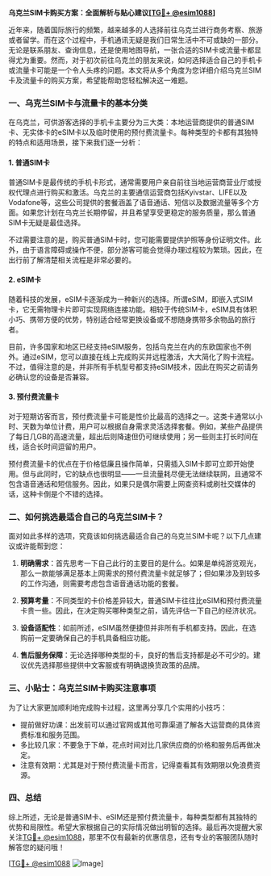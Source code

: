 **乌克兰SIM卡购买方案：全面解析与贴心建议[[TG💪+ @esim1088](https://t.me/s/esim1088)]**

近年来，随着国际旅行的频繁，越来越多的人选择前往乌克兰进行商务考察、旅游或者留学。而在这个过程中，手机通讯无疑是我们日常生活中不可或缺的一部分。无论是联系朋友、查询信息，还是使用地图导航，一张合适的SIM卡或流量卡都显得尤为重要。然而，对于初次前往乌克兰的朋友来说，如何选择适合自己的手机卡或流量卡可能是一个令人头疼的问题。本文将从多个角度为您详细介绍乌克兰SIM卡及流量卡的购买方案，希望能帮助您轻松解决这一难题。

### 一、乌克兰SIM卡与流量卡的基本分类

在乌克兰，可供游客选择的手机卡主要分为三大类：本地运营商提供的普通SIM卡、无实体卡的eSIM卡以及临时使用的预付费流量卡。每种类型的卡都有其独特的特点和适用场景，接下来我们逐一分析：

#### 1. 普通SIM卡

普通SIM卡是最传统的手机卡形式，通常需要用户亲自前往当地运营商营业厅或授权代理点进行购买和激活。乌克兰的主要通信运营商包括Kyivstar、LIFE以及Vodafone等，这些公司提供的套餐涵盖了语音通话、短信以及数据流量等多个方面。如果您计划在乌克兰长期停留，并且希望享受更稳定的服务质量，那么普通SIM卡无疑是最佳选择。

不过需要注意的是，购买普通SIM卡时，您可能需要提供护照等身份证明文件。此外，由于语言障碍或操作不便，部分游客可能会觉得办理过程较为繁琐。因此，在出行前了解清楚相关流程是非常必要的。

#### 2. eSIM卡

随着科技的发展，eSIM卡逐渐成为一种新兴的选择。所谓eSIM，即嵌入式SIM卡，它无需物理卡片即可实现网络连接功能。相较于传统SIM卡，eSIM具有体积小巧、携带方便的优势，特别适合经常更换设备或不想随身携带多余物品的旅行者。

目前，许多国家和地区已经支持eSIM服务，包括乌克兰在内的东欧国家也不例外。通过eSIM，您可以直接在线上完成购买并远程激活，大大简化了购卡流程。不过，值得注意的是，并非所有手机型号都支持eSIM技术，因此在购买之前请务必确认您的设备是否兼容。

#### 3. 预付费流量卡

对于短期访客而言，预付费流量卡可能是性价比最高的选择之一。这类卡通常以小时、天数为单位计费，用户可以根据自身需求灵活选择套餐。例如，某些产品提供了每日几GB的高速流量，超出后则降速但仍可继续使用；另一些则主打长时间在线，适合长时间逗留的用户。

预付费流量卡的优点在于价格低廉且操作简单，只需插入SIM卡即可立即开始使用。但与此同时，它的缺点也很明显——一旦流量耗尽便无法继续联网，且通常不包含语音通话和短信服务。因此，如果只是偶尔需要上网查资料或刷社交媒体的话，这种卡倒是个不错的选择。

### 二、如何挑选最适合自己的乌克兰SIM卡？

面对如此多样的选项，究竟该如何挑选最适合自己的乌克兰SIM卡呢？以下几点建议或许能帮到您：

1. **明确需求**：首先思考一下自己此行的主要目的是什么。如果是单纯游览观光，那么一款能够满足基本上网需求的预付费流量卡就足够了；但如果涉及到较多的工作沟通，则需要考虑包含语音通话功能的套餐。

2. **预算考量**：不同类型的卡价格差异较大，普通SIM卡往往比eSIM和预付费流量卡贵一些。因此，在决定购买哪种类型之前，请先评估一下自己的经济状况。

3. **设备适配性**：如前所述，eSIM虽然便捷但并非所有手机都支持。因此，在选购前一定要确保自己的手机具备相应功能。

4. **售后服务保障**：无论选择哪种类型的卡，良好的售后支持都是必不可少的。建议优先选择那些提供中文客服或有明确退换货政策的品牌。

### 三、小贴士：乌克兰SIM卡购买注意事项

为了让大家更加顺利地完成购卡过程，这里再分享几个实用的小技巧：

- 提前做好功课：出发前可以通过官网或其他可靠渠道了解各大运营商的具体资费标准和服务范围。
- 多比较几家：不要急于下单，花点时间对比几家供应商的价格和服务后再做决定。
- 注意有效期：尤其是对于预付费流量卡而言，记得查看其有效期限以免浪费资源。

### 四、总结

综上所述，无论是普通SIM卡、eSIM还是预付费流量卡，每种类型都有其独特的优势和局限性。希望大家根据自己的实际情况做出明智的选择。最后再次提醒大家关注[TG💪+ @esim1088](https://t.me/s/esim1088)，那里不仅有最新的优惠信息，还有专业的客服团队随时解答您的疑问哦！

[[TG💪+ @esim1088](https://t.me/s/esim1088) ![Image](https://i.postimg.cc/4NQfJmqS/Snipaste-2025-05-13-00-14-12.png)]